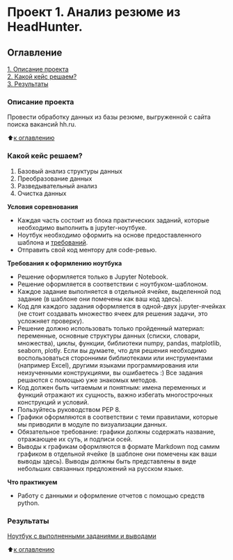 # Проект 1. Анализ резюме из HeadHunter.

 ## Оглавление  
 [1. Описание проекта](https://github.com/Aemikh/ae_data_science/tree/main/Project_1/README.md/#Описание-проекта)  
 [2. Какой кейс решаем?](https://github.com/Aemikh/ae_data_science/tree/main/Project_1/README.md/#Какой-кейс-решаем?)  
 [3. Результаты](https://github.com/Aemikh/ae_data_science/tree/main/Project_1/README.md/#Результаты)    


 ### Описание проекта    
 Провести обработку данных из базы резюме, выгруженной с сайта поиска вакансий hh.ru.

 :arrow_up:[к оглавлению](https://github.com/Aemikh/ae_data_science/tree/main/Project_1/README.md/#Оглавление)


 ### Какой кейс решаем?    
 1. Базовый анализ структуры данных
 2. Преобразование данных
 3. Разведывательный анализ
 4. Очистка данных

 **Условия соревнования**  
 - Каждая часть состоит из блока практических заданий, которые необходимо выполнить в jupyter-ноутбуке.
 - Ноутбук необходимо оформить на основе предоставленного шаблона и [требований](https://github.com/Aemikh/ae_data_science/tree/main/Project_1/README.md/#Требования-к-оформлению-ноутбука).
 - Отправить свой код ментору для code-ревью. 

 **Требования к оформлению ноутбука**     
 - Решение оформляется только в Jupyter Notebook.
 - Решение оформляется в соответствии с ноутбуком-шаблоном.
 - Каждое задание выполняется в отдельной ячейке, выделенной под задание (в шаблоне они помечены как ваш код здесь).
 - Код для каждого задания оформляется в одной-двух jupyter-ячейках (не стоит создавать множество ячеек для решения задачи, это усложняет проверку).
 - Решение должно использовать только пройденный материал: переменные, основные структуры данных (списки, словари, множества), циклы, функции, библиотеки numpy, pandas, matplotlib, seaborn, plotly. Если вы думаете, что для решения необходимо воспользоваться сторонними библиотеками или инструментами (например Excel), другими языками программирования или неизученными конструкциями, вы ошибаетесь :) Все задания решаются с помощью уже знакомых методов.
 - Код должен быть читаемым и понятным: имена переменных и функций отражают их сущность, важно избегать многострочных конструкций и условий.
 - Пользуйтесь руководством PEP 8.
 - Графики оформляются в соответствии с теми правилами, которые мы приводили в модуле по визуализации данных.
 - Обязательное требование: графики должны содержать название, отражающее их суть, и подписи осей.
 - Выводы к графикам оформляются в формате Markdown под самим графиком в отдельной ячейке (в шаблоне они помечены как ваши выводы здесь). Выводы должны быть представлены в виде небольших связанных предложений на русском языке.

 **Что практикуем**     
 - Работу с данными и оформление отчетов с помощью средств python. 

 ### Результаты  
 [Ноутбук с выполненными заданиями и выводами](https://github.com/Aemikh/ae_data_science/blob/main/Project_1/Project_1_AE.ipynb)

 :arrow_up:[к оглавлению](https://github.com/Aemikh/ae_data_science/tree/main/Project_1/README.md/#Оглавление)
